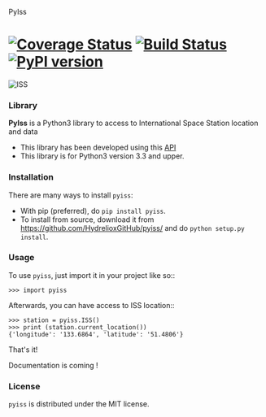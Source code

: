 PyIss 

[![Coverage Status](https://coveralls.io/repos/github/HydrelioxGitHub/pyiss/badge.svg)](https://coveralls.io/github/HydrelioxGitHub/pyiss)
[![Build Status](https://travis-ci.org/HydrelioxGitHub/pyiss.svg?branch=master)](https://travis-ci.org/HydrelioxGitHub/pyiss)
[![PyPI version](https://badge.fury.io/py/pyiss.svg)](https://badge.fury.io/py/pyiss)
===================

![ISS](https://upload.wikimedia.org/wikipedia/commons/8/88/ISS_after_STS-118_%28computer_rendering_of_August_2006%29.png)

### <i class="icon-book"></i> Library

**PyIss** is a Python3 library to access to International Space Station location and data

  - This library has been developed using this [API](http://open-notify.org/)
  - This library is for Python3 version 3.3 and upper.

### <i class="icon-check"></i>Installation


There are many ways to install ``pyiss``:

* With pip (preferred), do ``pip install pyiss``.
* To install from source, download it from
  https://github.com/HydrelioxGitHub/pyiss/ and do
  ``python setup.py install``.


### <i class="icon-check"></i>Usage

To use ``pyiss``, just import it in your project like so::

    >>> import pyiss

Afterwards, you can have access to ISS location::

    >>> station = pyiss.ISS()
    >>> print (station.current_location())
    {'longitude': '133.6864', 'latitude': '51.4806'}


That's it!

Documentation is coming !


### <i class="icon-check"></i>License

``pyiss`` is distributed under the MIT license.
 



